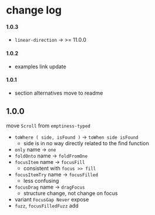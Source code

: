 # change log

#### 1.0.3

  - `linear-direction` → >= 11.0.0

#### 1.0.2

  - examples link update

#### 1.0.1

  - section alternatives move to readme

## 1.0.0
move `Scroll` from `emptiness-typed`

  - `toWhere ( side, isFound )` → `toWhen side isFound`
      - side is in no way directly related to the find function
  - `only` name → `one`
  - `foldOnto` name → `foldFromOne`
  - `focusItem` name → `focusFill`
      - consistent with `focus >> fill`
  - `focusItemTry` name → `focusFilled`
      - less confusing
  - `focusDrag` name → `dragFocus`
      - structure change, not change on focus
  - variant `FocusGap Never` expose
  - `fuzz`, `focusFilledFuzz` add
